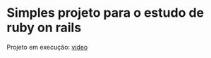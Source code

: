 # Simples projeto para o estudo de ruby on rails
Projeto em execução: [video](https://youtu.be/4OdOhWe-FDc)
